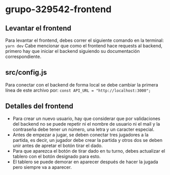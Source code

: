 # grupo-329542-frontend

## Levantar el frontend
Para levantar el frontend, debes correr el siguiente comando en la terminal:
```yarn dev```
Cabe mencionar que como el frontend hace requests al backend, primero hay que iniciar el backend siguiendo su documentación correspondiente.

## src/config.js
Para conectar con el backend de forma local se debe cambiar la primera línea de este archivo por:
```const API_URL = "http://localhost:3000";```

## Detalles del frontend
- Para crear un nuevo usuario, hay que considerar que por validaciones del backend no se puede repetir ni el nombre de usuario ni el mail y la contraseña debe tener un número, una letra y un caracter especial.
- Antes de empezar a jugar, se deben conectar tres jugadores a la partida, es decir, un jugador debe crear la partida y otros dos se deben unir antes de apretar el botón tirar el dado.
- Para que aparezca el botón de tirar dado en tu turno, debes actualizar el tablero con el botón designado para esto.
- El tablero se puede demorar en aparecer después de hacer la jugada pero siempre va a aparecer.